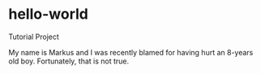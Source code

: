 # hello-world
Tutorial Project

My name is Markus and I was recently blamed for having hurt an 8-years old boy. Fortunately, that is not true.
